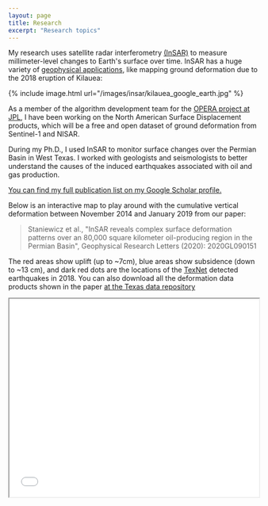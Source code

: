 ```yaml
---
layout: page
title: Research
excerpt: "Research topics"
---
```



My research uses satellite radar interferometry [(InSAR)](https://www.usgs.gov/centers/ca-water-ls/science/interferometric-synthetic-aperture-radar-insar?qt-science_center_objects=0#qt-science_center_objects) to measure millimeter-level changes to Earth's surface over time.
InSAR has a huge variety of [geophysical applications](https://en.wikipedia.org/wiki/Interferometric_synthetic-aperture_radar#Applications), like mapping ground deformation due to the 2018 eruption of Kilauea:

{% include image.html url="/images/insar/kilauea_google_earth.jpg" %}

As a member of the algorithm development team for the [OPERA project at JPL](https://www.jpl.nasa.gov/go/opera), I have been working on the North American Surface Displacement products, which will be a free and open dataset of ground deformation from Sentinel-1 and NISAR.

During my Ph.D., I used InSAR to monitor surface changes over the Permian Basin in West Texas. I worked with geologists and seismologists to better understand the causes of the induced earthquakes associated with oil and gas production.


[You can find my full publication list on my Google Scholar profile.](https://scholar.google.com/citations?user=TC7VtDsAAAAJ&hl=en)

Below is an interactive map to play around with the cumulative vertical deformation between November 2014 and January 2019 from our paper:

>Staniewicz et al., "InSAR reveals complex surface deformation patterns over an 80,000 square kilometer oil-producing region in the Permian Basin", Geophysical Research Letters (2020): 2020GL090151 

The red areas show uplift (up to ~7cm), blue areas show subsidence (down to ~13 cm), and dark red dots are the locations of the [TexNet](https://www.beg.utexas.edu/texnet/catalog) detected earthquakes in 2018.
You can also download all the deformation data products shown in the paper [at the Texas data repository](https://doi.org/10.18738/T8/AVDBOJ)


<iframe src='/extras/insar-mapbox.html'
        width='100%' height='400px'>
</iframe>

